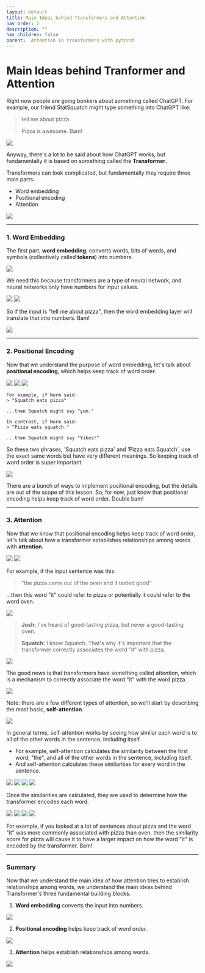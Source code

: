 ```yaml
---
layout: default
title: Main Ideas behind Transformers and Attention
nav_order: 2
description: ""
has_children: false
parent:  Attention in transformers with pytorch 
---
```


<!--the-main-ideas-behind-transformers-and-attention-->

# Main Ideas behind Tranformer and Attention

Right now people are going bonkers about something called ChatGPT. For example, our friend StatSquatch might type something into ChatGPT like:

> tell me about pizza.
>
> Pizza is awesome. Bam!

<img src="./images/main-ideas-fig1.png"/>

Anyway, there's a lot to be said about how ChatGPT works, but fundamentally it is based on something called the **Transformer**.


Transformers can look complicated, but fundamentally they require three main parts:
* Word embedding
* Positional encoding
* Attention

<img src="./images/main-ideas-fig2.png"/>

---



### 1. Word Embedding

The first part, **word embedding**, converts words, bits of words, and symbols (collectively called **tokens**) into numbers. 

<img src="./images/main-ideas-fig3.png"/>

We need this because transformers are a type of neural network, and neural networks only have numbers for input values.


<img src="./images/main-ideas-fig4.png"/>

<img src="./images/main-ideas-fig5.png"/>

So if the input is "tell me about pizza", then the word embedding layer will translate that into numbers. Bam!

<img src="./images/main-ideas-fig6.png"/>

---

### 2. Positional Encoding

Now that we understand the purpose of word embedding, let's talk about **positional encoding**, which helps keep track of word order.


<img src="./images/main-ideas-fig8.png"/>

<img src="./images/main-ideas-fig9.png"/>

<img src="./images/main-ideas-fig10.png"/>


    For example, if Norm said:
    > "Squatch eats pizza"

    ...then Squatch might say "yum."

    In contrast, if Norm said:
    > "Pizza eats squatch."

    ...then Squatch might say "Yikes!"

So these two phrases, 'Squatch eats pizza' and 'Pizza eats Squatch', use the exact same words but have very different meanings. So keeping track of word order is super important.


<img src="./images/main-ideas-fig11.png"/>

There are a bunch of ways to implement positional encoding, but the details are out of the scope of this lesson. So, for now, just know that positional encoding helps keep track of word order. Double bam!


---

### 3. Attention

Now that we know that positional encoding helps keep track of word order, let's talk about how a transformer establishes relationships among words with **attention**.

<img src="./images/main-ideas-fig12.png"/>

<img src="./images/main-ideas-fig13.png"/>


For example, if the input sentence was this:
> "the pizza came out of the oven and it tasted good"

...then this word "it" could refer to pizza or potentially it could refer to the word oven.

<img src="./images/main-ideas-fig14.png"/>

> **Josh:** I've heard of good-tasting pizza, but never a good-tasting oven.
>
> **Squatch:** I know Squatch. That's why it's important that the transformer correctly associates the word "it" with pizza.

<img src="./images/main-ideas-fig15.png"/>

The good news is that transformers have something called attention, which is a mechanism to correctly associate the word "it" with the word pizza.

<img src="./images/main-ideas-fig16.png"/>

Note: there are a few different types of attention, so we'll start by describing the most basic, **self-attention**.


<img src="./images/main-ideas-fig17.png"/>

In general terms, self-attention works by seeing how similar each word is to all of the other words in the sentence, including itself.
* For example, self-attention calculates the similarity between the first word, "the", and all of the other words in the sentence, including itself.
* And self-attention calculates these similarities for every word in the sentence.

<img src="./images/main-ideas-fig18.png"/>

<img src="./images/main-ideas-fig19.png"/>

<img src="./images/main-ideas-fig20.png"/>

<img src="./images/main-ideas-fig21.png"/>


Once the similarities are calculated, they are used to determine how the transformer encodes each word.

<img src="./images/main-ideas-fig22.png"/>

<img src="./images/main-ideas-fig23.png"/>


<img src="./images/main-ideas-fig24.png"/>

<img src="./images/main-ideas-fig25.png"/>

For example, if you looked at a lot of sentences about pizza and the word "it" was more commonly associated with pizza than oven, then the similarity score for pizza will cause it to have a larger impact on how the word "it" is encoded by the transformer. Bam!



---

### Summary

Now that we understand the main idea of how attention tries to establish relationships among words, we understand the main ideas behind Transformer's three fundamental building blocks:

1.  **Word embedding** converts the input into numbers.

   <img src="./images/main-ideas-fig26.png"/>

2.  **Positional encoding** helps keep track of word order.

   <img src="./images/main-ideas-fig27.png"/>

3.  **Attention** helps establish relationships among words.

   <img src="./images/main-ideas-fig28.png"/>


